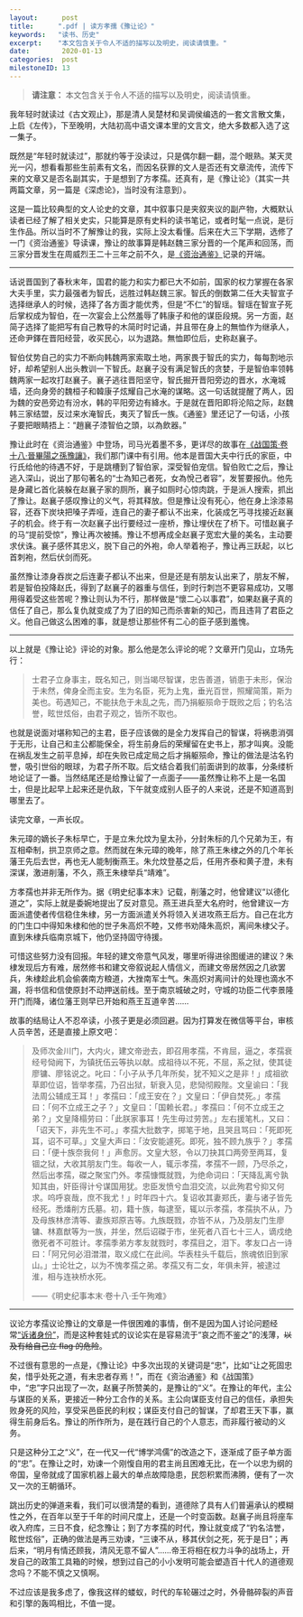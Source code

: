 ```yaml
---
layout:      post
title:      ".pdf | 读方孝孺《豫让论》"
keywords:   "读书、历史"
excerpt:    "本文包含关于令人不适的描写以及明史，阅读请慎重。"
date:        2020-01-13
categories:  post
milestoneID: 13
---
```


> __请注意：__ 本文包含关于令人不适的描写以及明史，阅读请慎重。

我年轻时就读过《古文观止》，那是清人吴楚材和吴调侯编选的一套文言散文集，上启《左传》，下至晚明，大陆初高中语文课本里的文言文，绝大多数都入选了这一集子。

既然是“年轻时就读过”，那就约等于没读过，只是偶尔翻一翻，混个眼熟。某天灵光一闪，想看看那些生前素有文名，而因名获罪的文人是否还有文章流传，流传下来的文章又是否名副其实，于是想到了方孝孺。还真有，是《豫让论》（其实一共两篇文章，另一篇是《深虑论》，当时没有注意到）。

这是一篇比较典型的文人论史的文章，其中叙事只是夹叙夹议的副产物，大概默认读者已经了解了相关史实，只能算是原有史料的读书笔记，或者时髦一点说，是衍生作品。所以当时不了解豫让的我，实际上没太看懂。后来在大三下学期，选修了一门《资治通鉴》导读课，豫让的故事算是韩赵魏三家分晋的一个尾声和回荡，而三家分晋发生在周威烈王二十三年之前不久，是[《资治通鉴》](https://zh.m.wikisource.org/wiki/%E8%B3%87%E6%B2%BB%E9%80%9A%E9%91%91/%E5%8D%B7001)记录的开端。

<hr class="slender">

话说晋国到了春秋末年，国君的能力和实力都已大不如前，国家的权力掌握在各家大夫手里，实力最强者为智氏，远胜过韩赵魏三家。智氏的倒数第二任大夫智宣子选择继承人的时候，选择了各方面才能优秀，但是“不仁”的智瑶。智瑶在智宣子死后掌权成为智伯，在一次宴会上公然羞辱了韩康子和他的谋臣段規。另一方面，赵简子选择了能把写有自己教导的木简时时记诵，并且带在身上的無恤作为继承人，还命尹鐸在晋阳经营，收买民心，以为退路。無恤即位后，史称赵襄子。

智伯仗势自己的实力不断向韩魏两家索取土地，两家畏于智氏的实力，每每割地示好，却希望别人出头教训一下智氏。赵襄子没有满足智氏的贪婪，于是智伯率领韩魏两家一起攻打赵襄子。襄子逃往晋阳坚守，智氏掘开晋阳旁边的晋水，水淹城墙，还向身旁的魏桓子和韓康子炫耀自己水淹的谋略。这一句话就提醒了两人，因为魏的安邑旁边有汾水，韩的平阳旁边有絳水。于是就在晋阳即将沦陷之际，赵魏韩三家结盟，反过来水淹智氏，夷灭了智氏一族。《通鉴》里还记了一句话，小孩子要把眼睛捂上：“趙襄子漆智伯之頭，以為飲器。”

豫让此时在《资治通鉴》中登场，司马光着墨不多，更详尽的故事在[《战国策·卷十八·晉畢陽之孫豫讓》](https://zh.wikisource.org/wiki/%E6%88%B0%E5%9C%8B%E7%AD%96/%E5%8D%B718#%E6%99%89%E7%95%A2%E9%99%BD%E4%B9%8B%E5%AD%AB%E8%B1%AB%E8%AE%93[1])，我们那门课中有引用。他本是晋国大夫中行氏的家臣，中行氏给他的待遇不好，于是跳槽到了智伯家，深受智伯宠信。智伯败亡之后，豫让逃入深山，说出了那句著名的“士為知己者死，女為悅己者容”，发誓要报仇。他先是身藏匕首化装躲在赵襄子家的厕所，襄子如厕时心惊肉跳，于是派人搜索，抓出了豫让。赵襄子感叹豫让的义气，将其释放。但是豫让没有死心，他在身上涂漆易容，还吞下炭块把嗓子弄哑，连自己的妻子都认不出来，化装成乞丐寻找接近赵襄子的机会。终于有一次赵襄子出行要经过一座桥，豫让埋伏在了桥下。可惜赵襄子的马“提前受惊”，豫让再次被捕。豫让不想再成全赵襄子宽宏大量的美名，主动要求伏诛。襄子感怀其忠义，脱下自己的外袍，命人举着袍子，豫让再三跃起，以匕首刺袍，然后伏剑而死。

虽然豫让漆身吞炭之后连妻子都认不出来，但是还是有朋友认出来了，朋友不解，若是智伯投降赵氏，得到了赵襄子的器重与信任，到时行刺岂不更容易成功，又哪用得着受这些苦呢？豫让则认为不行，那样做是“懷二心以事君”，如果赵襄子真的信任了自己，那么复仇就变成了为了旧的知己而杀害新的知己，而且违背了君臣之义。他自己做这么困难的事，就是想让那些怀有二心的臣子感到羞愧。

<hr class="slender">

以上就是《豫让论》评论的对象。那么他是怎么评论的呢？文章开门见山，立场先行：

> 士君子立身事主，既名知己，则当竭尽智谋，忠告善道，销患于未形，保治于未然，俾身全而主安。生为名臣，死为上鬼，垂光百世，照耀简策，斯为美也。苟遇知己，不能扶危于未乱之先，而乃捐躯殒命于既败之后；钓名沽誉，眩世炫俗，由君子观之，皆所不取也。

也就是说面对堪称知己的主君，臣子应该做的是全力发挥自己的智谋，将祸患消弭于无形，让自己和主公都能保全，将生前身后的荣耀留在史书上，那才叫爽。没能在祸乱发生之前平息掉，却在失败已成定局之后才捐躯殒命，豫让的做法是沽名钓誉，吸引世俗的眼球，为君子所不取。后文结合着我们前面讲到的故事，分条缕析地论证了一番。当然结尾还是给豫让留了一点面子——虽然豫让称不上是一名国士，但是比起早上起来还是仇敌，下午就变成别人臣子的人来说，还是不知道高到哪里去了。

读完文章，一声长叹。

朱元璋的嫡长子朱标早亡，于是立朱允炆为皇太孙，分封朱标的几个兄弟为王，有互相牵制，拱卫京师之意。然而就在朱元璋的晚年，除了燕王朱棣之外的几个年长藩王先后去世，再也无人能制衡燕王。朱允炆登基之后，任用齐泰和黄子澄，未有深谋，激进削藩，不久，燕王朱棣举兵“靖难”。

方孝孺也并非无所作为。据《明史纪事本末》记载，削藩之时，他曾建议“以德化道之”，实际上就是委婉地提出了反对意见。燕王进兵至大名府时，他曾建议一方面派遣使者传信稳住朱棣，另一方面派遣关外将领入关进攻燕王后方。自己在北方的门生口中得知朱棣和他的世子朱高炽不睦，又修书劝降朱高炽，离间朱棣父子。直到朱棣兵临南京城下，他仍坚持固守待援。

可惜这些努力没有回报。年轻的建文帝意气风发，哪里听得进徐图缓进的建议？朱棣发现后方有难，居然修书和建文帝叙说起人情信义，而建文帝居然因之几欲罢兵，朱棣趁此机会偷袭南方粮道，大挫南军士气。朱高炽对离间计的处理也滴水不漏，将书信和信使原封不动押送前线。至于南京城破之时，守城的功臣二代李景隆开门而降，诸位藩王则早已开始和燕王互道辛苦……

故事的结局让人不忍卒读，小孩子更是必须回避。因为打算发在微信等平台，审核人员辛苦，还是直接上原文吧：

> 及师次金川门，大内火，建文帝逊去，即召用孝孺，不肯屈，逼之，孝孺衰经号恸阙下，为镇抚伍云等执以献。成祖待以不死，不屈，系之狱，使其徒廖镛、廖铭说之。叱曰：「小子从予几年所矣，犹不知义之是非！」成祖欲草即位诏，皆举孝孺，乃召出狱，斩衰入见，悲恸彻殿陛。文皇谕曰：「我法周公辅成王耳！」孝孺曰：「成王安在？」文皇曰：「伊自焚死。」孝孺曰：「何不立成王之子？」文皇曰：「国赖长君。」孝孺曰：「何不立成王之弟？」文皇降榻劳曰：「此朕家事耳！先生毋过劳苦。」左右援笔札，又曰：「诏天下，非先生不可。」孝孺大批数字，掷笔于地，且哭且骂曰：「死即死耳，诏不可草。」文皇大声曰：「汝安能遽死。即死，独不顾九族乎？」孝孺曰：「便十族奈我何！」声愈厉。文皇大怒，令以刀抉其口两旁至两耳，复锢之狱，大收其朋友门生。每收一人，辄示孝孺，孝孺不一顾，乃尽杀之，然后出孝孺，磔之聚宝门外。孝孺慷慨就戮，为绝命词曰：「天降乱离兮孰知其由，奸臣得计兮谋国用犹。忠臣发愤兮血泪交流，以此殉君兮抑又何求。呜呼哀哉，庶不我尤！」时年四十六。复诏收其妻郑氏，妻与诸子皆先经死。悉燔削方氏墓。初，籍十族，每逮至，辄以示孝孺，孝孺执不从，乃及母族林彦清等、妻族郑原吉等。九族既戮，亦皆不从，乃及朋友门生廖镛、林嘉猷等为一族，并坐，然后诏磔于市，坐死者八百七十三人，谪戍绝徼死者不可胜计。孝孺季弟方孝友就戮时，孝孺目之，泪下。孝友口占一诗曰：「阿兄何必泪澘澘，取义成仁在此间。华表柱头千载后，旅魂依旧到家山。」士论壮之，以为不愧孝孺之弟。孝孺又有二女，年俱未笄，被逮过淮，相与连袂桥水死。
>
> ——《明史纪事本末·卷十八·壬午殉难》

<hr class="slender">

议论方孝孺议论豫让的文章是一件很困难的事情，倒不是因为国人讨论问题经常[“诉诸身份”](https://mountaye.github.io/blog/articles/TL-Paul-Graham-How-to-Disagree)，而是这种套娃式的议论实在是容易流于“哀之而不鉴之”的浅薄，~~以及有给自己立 flag 的危险~~。

不过很有意思的一点是，《豫让论》中多次出现的关键词是“忠”，比如“让之死固忠矣，惜乎处死之道，有未忠者存焉！”，而在《资治通鉴》和《战国策》中，“忠”字只出现了一次，赵襄子所赞美的，是豫让的“义”。在豫让的年代，主公与谋臣的关系，更接近一种分工合作的关系。主公向谋臣支付自己的信任，承担失败身死的风险，享受采邑臣民的利权；谋臣支付自己的智谋，了却君王天下事，赢得生前身后名。豫让的所作所为，是在践行自己的个人意志，而非履行被动的义务。

只是这种分工之“义”，在一代又一代“博学鸿儒”的改造之下，逐渐成了臣子单方面的“忠”。在豫让之时，劝谏一个刚愎自用的君主尚且困难无比，在一个以忠为纲的帝国，皇帝就成了国家机器上最大的单点故障隐患，民怨积累而沸腾，便有了一次又一次的王朝循环。

跳出历史的弹道来看，我们可以很清楚的看到，道德除了具有人们普遍承认的模糊性之外，在百年以至于千年的时间尺度上，还是一个时变函数。赵襄子尚且将座车收入府库，三日不食，纪念豫让；到了方孝孺的时代，豫让就变成了“钓名沽誉，眩世炫俗”，正确的做法是再三劝谏，“三谏不从，移其伏剑之死，死于是日”；再后来，“明月有情还顾我，清风无意不留人”……帝王将相在权力斗争的战场上，开发自己的政策工具箱的时候，想到过自己的小小发明可能会塑造百十代人的道德观念吗？不能不慎之又慎啊。

不过应该是我多虑了，像我这样的蝼蚁，时代的车轮碾过之时，外骨骼碎裂的声音和引擎的轰鸣相比，不值一提。
